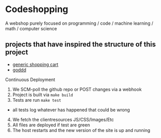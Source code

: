 # Codeshopping
A webshop purely focused on programming / code / machine learning / math / computer science

## projects that have inspired the structure of this project

* [generic shopping cart](https://github.com/fernandez14/go-cart)
* [goddd](https://github.com/marcusolsson/goddd/blob/master/main.go)

Continuous Deployment
1. We SCM-poll the github repo or POST changes via a webhook
2. Project is built via ```make build```
3. Tests are run ```make test```
 * all tests log whatever has happened that could be wrong
4. We fetch the clientresources JS/CSS/Images/Etc
5. All files are deployed if test are green
6. The host restarts and the new version of the site is up and running
